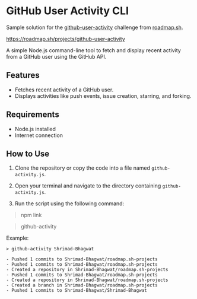 # GitHub User Activity CLI

Sample solution for the [github-user-activity](https://roadmap.sh/projects/github-user-activity) challenge from [roadmap.sh](https://roadmap.sh/).

https://roadmap.sh/projects/github-user-activity

A simple Node.js command-line tool to fetch and display recent activity from a GitHub user using the GitHub API.

## Features
- Fetches recent activity of a GitHub user.
- Displays activities like push events, issue creation, starring, and forking.

## Requirements
- Node.js installed
- Internet connection

## How to Use
1. Clone the repository or copy the code into a file named `github-activity.js`.

2. Open your terminal and navigate to the directory containing `github-activity.js`.

3. Run the script using the following command:

>   npm link

>  github-activity <GitHub-Username>



Example:


    > github-activity Shrimad-Bhagwat

    - Pushed 1 commits to Shrimad-Bhagwat/roadmap.sh-projects
    - Pushed 1 commits to Shrimad-Bhagwat/roadmap.sh-projects
    - Created a repository in Shrimad-Bhagwat/roadmap.sh-projects
    - Pushed 1 commits to Shrimad-Bhagwat/roadmap.sh-projects
    - Created a repository in Shrimad-Bhagwat/roadmap.sh-projects
    - Created a branch in Shrimad-Bhagwat/roadmap.sh-projects
    - Pushed 1 commits to Shrimad-Bhagwat/Shrimad-Bhagwat

